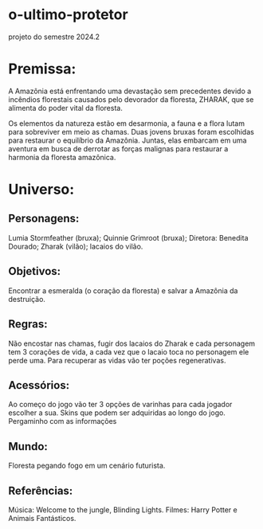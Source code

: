 # o-ultimo-protetor
projeto do semestre 2024.2


# Premissa:

A Amazônia está enfrentando uma devastação sem precedentes devido 
a incêndios florestais causados pelo devorador da floresta, ZHARAK, que se alimenta do poder vital da floresta.

Os elementos da natureza estão em desarmonia, a fauna e a flora lutam para sobreviver em meio as chamas. 
Duas jovens bruxas foram escolhidas para restaurar o equilíbrio da Amazônia. Juntas, elas embarcam em uma aventura em busca de derrotar as forças malignas para restaurar a harmonia da floresta amazônica.

# Universo:

## Personagens:

Lumia Stormfeather (bruxa); Quinnie Grimroot (bruxa); Diretora: Benedita Dourado; Zharak (vilão); lacaios do vilão.

## Objetivos:

Encontrar a esmeralda (o coração da floresta) e salvar a Amazônia da destruição.

## Regras:

Não encostar nas chamas, fugir dos lacaios do Zharak e cada personagem tem 3 corações de vida, a cada vez que o lacaio toca no personagem ele perde uma. Para recuperar as vidas vão ter poções regenerativas.


##  Acessórios:

Ao começo do jogo vão ter 3 opções de varinhas para cada jogador escolher a sua.
Skins que podem ser adquiridas ao longo do jogo.
Pergaminho com as informações

## Mundo:

Floresta pegando fogo em um cenário futurista. 

## Referências:

Música: Welcome to the jungle, Blinding Lights.
Filmes: Harry Potter e Animais Fantásticos.
